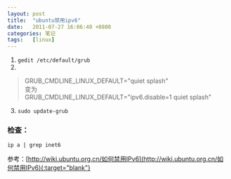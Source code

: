 ```yaml
---
layout: post
title:  "ubuntu禁用ipv6"
date:   2011-07-27 16:06:40 +0800
categories: 笔记
tags:   [linux]
---
```

1. `gedit /etc/default/grub`
2. 
> GRUB_CMDLINE_LINUX_DEFAULT="quiet splash"             
变为            
> GRUB_CMDLINE_LINUX_DEFAULT="ipv6.disable=1 quiet splash"

3. `sudo update-grub`

### 检查：
`ip a | grep inet6`
 
参考：[http://wiki.ubuntu.org.cn/如何禁用IPv6](http://wiki.ubuntu.org.cn/如何禁用IPv6){:target="blank"}